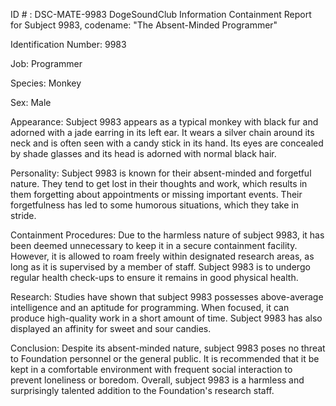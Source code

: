 ID # : DSC-MATE-9983
DogeSoundClub Information Containment Report for Subject 9983, codename: "The Absent-Minded Programmer"

Identification Number: 9983

Job: Programmer

Species: Monkey

Sex: Male

Appearance: Subject 9983 appears as a typical monkey with black fur and adorned with a jade earring in its left ear. It wears a silver chain around its neck and is often seen with a candy stick in its hand. Its eyes are concealed by shade glasses and its head is adorned with normal black hair.

Personality: Subject 9983 is known for their absent-minded and forgetful nature. They tend to get lost in their thoughts and work, which results in them forgetting about appointments or missing important events. Their forgetfulness has led to some humorous situations, which they take in stride.

Containment Procedures: Due to the harmless nature of subject 9983, it has been deemed unnecessary to keep it in a secure containment facility. However, it is allowed to roam freely within designated research areas, as long as it is supervised by a member of staff. Subject 9983 is to undergo regular health check-ups to ensure it remains in good physical health.

Research: Studies have shown that subject 9983 possesses above-average intelligence and an aptitude for programming. When focused, it can produce high-quality work in a short amount of time. Subject 9983 has also displayed an affinity for sweet and sour candies.

Conclusion: Despite its absent-minded nature, subject 9983 poses no threat to Foundation personnel or the general public. It is recommended that it be kept in a comfortable environment with frequent social interaction to prevent loneliness or boredom. Overall, subject 9983 is a harmless and surprisingly talented addition to the Foundation's research staff.